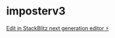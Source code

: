 # imposterv3

[Edit in StackBlitz next generation editor ⚡️](https://stackblitz.com/~/github.com/hjay3/imposterv3)